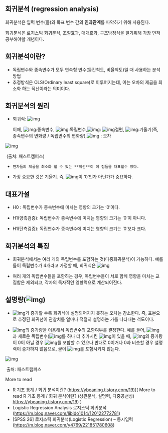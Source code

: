 ## **회귀분석** (regression analysis)

회귀분석은 입력 변수(들)와 목표 변수 간의 **인과관계**를 파악하기 위해 사용된다.

회귀분석은 로지스틱 회귀분석, 조절효과, 매개효과, 구조방정식을 알기위해 가장 먼저 공부해야할 개념이다.

 

## 회귀분석이란?

- 독립변수와 종속변수가 모두 연속형 변수(등간척도, 비율척도)일 때 사용하는 분석방법
- 추정방식은 OLS(Ordinary least square)로 이루어지는데, 이는 오차의 제곱을 최소화 하는 직선이라는 의미이다.

 

## 회귀분석의 원리

- 회귀식: ![img](file:///C:/Users/smood/AppData/Local/Temp/msohtmlclip1/01/clip_image002.png) 

  이때, ![img](file:///C:/Users/smood/AppData/Local/Temp/msohtmlclip1/01/clip_image004.png):종속변수, ![img](file:///C:/Users/smood/AppData/Local/Temp/msohtmlclip1/01/clip_image006.png):독립변수,![img](file:///C:/Users/smood/AppData/Local/Temp/msohtmlclip1/01/clip_image008.png): ![img](file:///C:/Users/smood/AppData/Local/Temp/msohtmlclip1/01/clip_image004.png)절편, ![img](file:///C:/Users/smood/AppData/Local/Temp/msohtmlclip1/01/clip_image010.png):기울기(즉, 종속변수의 변화량 / 독립변수의 변화량),![img](file:///C:/Users/smood/AppData/Local/Temp/msohtmlclip1/01/clip_image012.png) : 오차

  

 

![img](file:///C:/Users/smood/AppData/Local/Temp/msohtmlclip1/01/clip_image014.jpg) 

​                                    (출처: 패스트캠퍼스)



-     편차들의 제곱을 최소화 할 수 있는 **직선**이 이 점들을 대표할수 있다.

- 가장 중요한 것은 기울기. 즉, ![img](file:///C:/Users/smood/AppData/Local/Temp/msohtmlclip1/01/clip_image010.png)이 ‘0’인가 아닌가가 중요하다.

 

 

## **대표가설**

- H0 : 독립변수가 종속변수에 미치는 영향의 크기는 ‘0’이다.

- H1(양측검증): 독립변수가 종속변수에 미치는 영향의 크기는 ‘0’이 아니다.
- H1(단측검증): 독립변수가 종속변수에 미치는 영향의 크기는 ‘0’보다 크다.



## 회귀분석의 특징

- 회귀분석에서는 여러 개의 독립변수를 포함하는 것(다중회귀분석)이 가능하다. 예를 들어 독립변수가 4개라고 가정할 때, 회귀식은 ![img](file:///C:/Users/smood/AppData/Local/Temp/msohtmlclip1/01/clip_image016.png)

- 여러 개의 독립변수들을 포함하는 경우, 독립변수들이 서로 함께 영향을 미치는 교집합은 제외되고, 각자의 독자적인 영향력으로 계산되어진다. 

 

## **설명량**(**![img](file:///C:/Users/smood/AppData/Local/Temp/msohtmlclip1/01/clip_image018.png)**)

- ![img](file:///C:/Users/smood/AppData/Local/Temp/msohtmlclip1/01/clip_image018.png)가 증가할 수록 회귀식에 설명되어지지 못하는 오차는 감소한다. 즉, 표본으로 추정된 회귀선이 관찰치를 얼마나 적절히 설명하는 가를 나타내는 척도이다.

- ![img](file:///C:/Users/smood/AppData/Local/Temp/msohtmlclip1/01/clip_image018.png)의 증가량을 이용해서 독립변수의 포함여부를 결정한다. 예를 둘어, ![img](file:///C:/Users/smood/AppData/Local/Temp/msohtmlclip1/01/clip_image020.png)과 새로운 독립변수(![img](file:///C:/Users/smood/AppData/Local/Temp/msohtmlclip1/01/clip_image022.png)를 하나 더 추가시킨 ![img](file:///C:/Users/smood/AppData/Local/Temp/msohtmlclip1/01/clip_image024.png)이 있을 때, ![img](file:///C:/Users/smood/AppData/Local/Temp/msohtmlclip1/01/clip_image018.png)의 증가량이 0이 아닐 경우 ![img](file:///C:/Users/smood/AppData/Local/Temp/msohtmlclip1/01/clip_image026.png)를 포함할 수 있으나 반대로 0이거나 0과 비슷할 경우 설명력이 증가하지 않음으로, 굳이 ![img](file:///C:/Users/smood/AppData/Local/Temp/msohtmlclip1/01/clip_image026.png)를 포함시키지 않는다.

 

![img](file:///C:/Users/smood/AppData/Local/Temp/msohtmlclip1/01/clip_image028.jpg)

​							                                                                  	출처: 패스트캠퍼스



More to read

- R 기초 통계 / 회귀 분석이란? (https://ybeaning.tistory.com/19)]( More to read R 기초 통계 / 회귀 분석이란? (상관분석, 설명력, 다중공선성) https://ybeaning.tistory.com/19) )
- Logistic Regression Analysis 로지스틱 회귀분석 (https://m.blog.naver.com/libido1014/120122772781)
- [SPSS 26] 로지스틱 회귀분석(Logistic Regression) – 동시입력(https://m.blog.naver.com/y4769/221851780608) 
